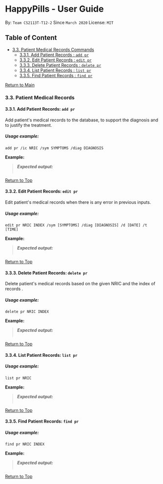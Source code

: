 # HappyPills - User Guide
By: `Team CS2113T-T12-2` Since `March 2020` License: `MIT`

## Table of Content
* [3.3. Patient Medical Records Commands](#33-patient-medical-information-commands)
    + [3.3.1. Add Patient Records : `add pr`](#321-add-patient-add-patient)
    + [3.3.2. Edit Patient Records : `edit pr`](#322-edit-patient-edit-patient)
    + [3.3.3. Delete Patient Records : `delete pr`](#323-delete-patient-delete-patient)
    + [3.3.4. List Patient Records : `list pr`](#324-list-all-patients-list-patient)
    + [3.3.5. Find Patient Records : `find pr`](#325-retrieve-a-patients-information-get-patient)
    
 [Return to Main](/docs/UserGuide-Main.md)


### 3.3. Patient Medical Records 

#### 3.3.1. Add Patient Records: `add pr`

Add patient's medical records to the database, to support the diagnosis and to justify the treatment.

##### Usage example:

    add pr /ic NRIC /sym SYMPTOMS /diag DIAGNOSIS
    
**Example:**

> ***Expected output:***
>
> ![]()
>

 [Return to Top](#Table-of-Content)
 
#### 3.3.2. Edit Patient Records: `edit pr`

Edit patient's medical records when there is any error in previous inputs.

##### Usage example:

    edit pr NRIC INDEX /sym [SYMPTOMS] /diag [DIAGNOSIS] /d [DATE] /t [TIME]
    
**Example:**

> ***Expected output:***
>
> ![]()
>

 [Return to Top](#Table-of-Content)
 
#### 3.3.3. Delete Patient Records: `delete pr`

Delete patient's medical records based on the given NRIC and the index of records  . 

##### Usage example: 

    delete pr NRIC INDEX

**Example:**

> ***Expected output:***
>
> ![]()
>

 [Return to Top](#Table-of-Content)
 
#### 3.3.4. List Patient Records: `list pr`

##### Usage example:

    list pr NRIC

**Example:**

> ***Expected output:***
>
> ![]()
>

 [Return to Top](#Table-of-Content)
 
#### 3.3.5. Find Patient Records: `find pr`

##### Usage example:

    find pr NRIC INDEX

**Example:**

> ***Expected output:***
>
>
>![]()

 [Return to Top](#Table-of-Content)